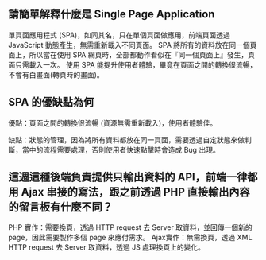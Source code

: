 ## 請簡單解釋什麼是 Single Page Application

單頁面應用程式 (SPA)，如同其名，只在單個頁面做應用，前端頁面透過 JavaScript 動態產生，無需重新載入不同頁面。
SPA 將所有的資料放在同一個頁面上，所以當在使用 SPA 網頁時，全部都動作看似在『同一個頁面上』發生，頁面只需載入一次。
使用 SPA 能提升使用者體驗，畢竟在頁面之間的轉換很流暢，不會有白畫面(轉頁時的畫面)。

## SPA 的優缺點為何
優點：頁面之間的轉換很流暢 (資源無需重新載入)，使用者體驗佳。

缺點：狀態的管理，因為將所有資料都放在同一頁面，需要透過自定狀態來做判斷，當中的流程需要處理，否則使用者快速點擊時會造成 Bug 出現。

## 這週這種後端負責提供只輸出資料的 API，前端一律都用 Ajax 串接的寫法，跟之前透過 PHP 直接輸出內容的留言板有什麼不同？

PHP 實作：需要換頁，透過 HTTP request 去 Server 取資料，並回傳一個新的 page，因此需要製作多個 page 來應付需求。
Ajax實作：無需換頁，透過 XML HTTP request 去 Server 取資料，透過 JS 處理換頁上的變化。
